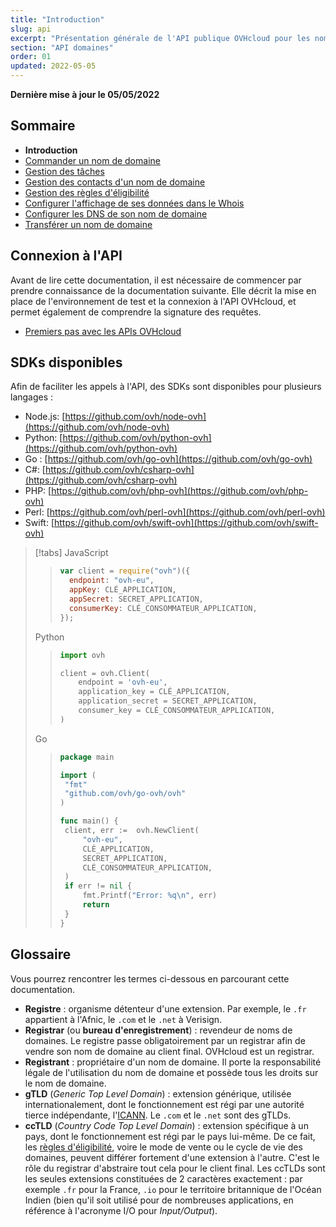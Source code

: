 ```yaml
---
title: "Introduction"
slug: api
excerpt: "Présentation générale de l'API publique OVHcloud pour les noms de domaines"
section: "API domaines"
order: 01
updated: 2022-05-05
---
```


**Dernière mise à jour le 05/05/2022**

<!-- Begin TOC -->

## Sommaire

- **Introduction**
- [Commander un nom de domaine](../api-order)
- [Gestion des tâches](../api-tasks)
- [Gestion des contacts d'un nom de domaine](../api-contact)
- [Gestion des règles d'éligibilité](../api-rules)
- [Configurer l'affichage de ses données dans le Whois](../api-whois)
- [Configurer les DNS de son nom de domaine](../api-dns)
- [Transférer un nom de domaine](../api-transfer)
<!-- End TOC -->

## Connexion à l'API

Avant de lire cette documentation, il est nécessaire de commencer par prendre connaissance de la documentation suivante.
Elle décrit la mise en place de l'environnement de test et la connexion à l'API OVHcloud, et permet également de comprendre la signature des requêtes.

- [Premiers pas avec les APIs OVHcloud](../../api/first-steps-with-ovh-api/)

## SDKs disponibles

Afin de faciliter les appels à l'API, des SDKs sont disponibles pour plusieurs langages :

- Node.js: [https://github.com/ovh/node-ovh](https://github.com/ovh/node-ovh)
- Python: [https://github.com/ovh/python-ovh](https://github.com/ovh/python-ovh)
- Go : [https://github.com/ovh/go-ovh](https://github.com/ovh/go-ovh)
- C#: [https://github.com/ovh/csharp-ovh](https://github.com/ovh/csharp-ovh)
- PHP: [https://github.com/ovh/php-ovh](https://github.com/ovh/php-ovh)
- Perl: [https://github.com/ovh/perl-ovh](https://github.com/ovh/perl-ovh)
- Swift: [https://github.com/ovh/swift-ovh](https://github.com/ovh/swift-ovh)

<!-- prettier-ignore -->
> [!tabs]
> JavaScript
>> ```javascript
>> var client = require("ovh")({
>>   endpoint: "ovh-eu",
>>   appKey: CLÉ_APPLICATION,
>>   appSecret: SECRET_APPLICATION,
>>   consumerKey: CLÉ_CONSOMMATEUR_APPLICATION,
>> });
>> ```
> Python
>> ```python
>> import ovh
>>
>> client = ovh.Client(
>>     endpoint = 'ovh-eu',
>>     application_key = CLÉ_APPLICATION,
>>     application_secret = SECRET_APPLICATION,
>>     consumer_key = CLÉ_CONSOMMATEUR_APPLICATION,
>> )
>> ```
> Go
>> ```go
>> package main
>>
>> import (
>> 	"fmt"
>> 	"github.com/ovh/go-ovh/ovh"
>> )
>>
>> func main() {
>> 	client, err :=  ovh.NewClient(
>> 		"ovh-eu",
>> 		CLÉ_APPLICATION,
>> 		SECRET_APPLICATION,
>> 		CLÉ_CONSOMMATEUR_APPLICATION,
>> 	)
>> 	if err != nil {
>> 		fmt.Printf("Error: %q\n", err)
>> 		return
>> 	}
>> }
>> ```

## Glossaire

Vous pourrez rencontrer les termes ci-dessous en parcourant cette documentation.

- **Registre** : organisme détenteur d'une extension. Par exemple, le `.fr` appartient à l'Afnic, le `.com` et le `.net` à Verisign.
- **Registrar** (ou **bureau d'enregistrement**) : revendeur de noms de domaines. Le registre passe obligatoirement par un registrar afin de vendre son nom de domaine au client final. OVHcloud est un registrar.
- **Registrant** : propriétaire d'un nom de domaine. Il porte la responsabilité légale de l'utilisation du nom de domaine et possède tous les droits sur le nom de domaine.
- **gTLD** (_Generic Top Level Domain_) : extension générique, utilisée internationalement, dont le fonctionnement est régi par une autorité tierce indépendante, l'[ICANN](https://www.icann.org/). Le `.com` et le `.net` sont des gTLDs.
- **ccTLD** (_Country Code Top Level Domain_) : extension spécifique à un pays, dont le fonctionnement est régi par le pays lui-même. De ce fait, les [règles d'éligibilité](../api-rules), voire le mode de vente ou le cycle de vie des domaines, peuvent différer fortement d'une extension à l'autre. C'est le rôle du registrar d'abstraire tout cela pour le client final. Les ccTLDs sont les seules extensions constituées de 2 caractères exactement : par exemple `.fr` pour la France, `.io` pour le territoire britannique de l'Océan Indien (bien qu'il soit utilisé pour de nombreuses applications, en référence à l'acronyme I/O pour _Input/Output_).
